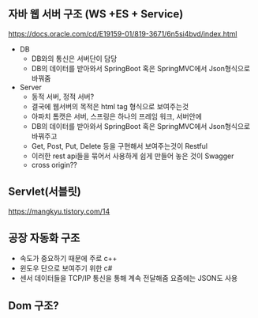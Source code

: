 ## 자바 웹 서버 구조 (WS +ES + Service)
https://docs.oracle.com/cd/E19159-01/819-3671/6n5si4bvd/index.html
- DB
  - DB와의 통신은 서버단이 담당 
  - DB의 데이터를 받아와서 SpringBoot 혹은 SpringMVC에서 Json형식으로 바꿔줌 
- Server
  - 동적 서버, 정적 서버?
  - 결국에 웹서버의 목적은 html tag 형식으로 보여주는것
  - 아파치 톰캣은 서버, 스프링은 하나의 프레임 워크, 서버안에 
  - DB의 데이터를 받아와서 SpringBoot 혹은 SpringMVC에서 Json형식으로 바꿔주고
  - Get, Post, Put, Delete 등을 구현해서 보여주는것이 Restful
  - 이러한 rest api들을 묶어서 사용하게 쉽게 만들어 놓은 것이 Swagger
  - cross origin??
  
## Servlet(서블릿)
https://mangkyu.tistory.com/14
## 공장 자동화 구조
- 속도가 중요하기 때문에 주로 c++
- 윈도우 단으로 보여주기 위한 c#
- 센서 데이터들을 TCP/IP 통신을 통해 계속 전달해줌 요즘에는 JSON도 사용 

## Dom 구조?
